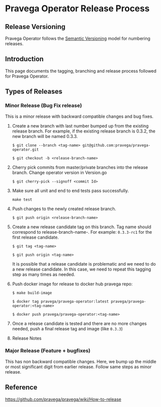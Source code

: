 # Pravega Operator Release Process

## Release Versioning
Pravega Operator follows the [Semantic Versioning](https://semver.org/) model for numbering releases.

## Introduction
This page documents the tagging, branching and release process followed for Pravega Operator.

## Types of Releases

### Minor Release (Bug Fix release)

This is a minor release with backward compatible changes and bug fixes.

1. Create a new branch with last number bumped up from the existing release branch.
   For example, if the existing release branch is 0.3.2, the new branch will be named 0.3.3.
   
   `$ git clone --branch <tag-name> git@github.com:pravega/pravega-operator.git `
   
   `$ git checkout -b <release-branch-name>`
   
2. Cherry pick commits from master/private branches into the release branch.
   Change operator version in Version.go
   
    `$ git cherry-pick --signoff <commit Id>`
    
3. Make sure all unit and end to end tests pass successfully. 

    `make test`
    
4. Push changes to the newly created release branch.

    `$ git push origin <release-branch-name>`
    
5. Create a new release candidate tag on this branch. 
   Tag name should correspond to release-branch-name-<release-candidate-version>. 
   For example: `0.3.3-rc1` for the first release candidate.
   
    `$ git tag <tag-name>`
    
    `$ git push origin <tag-name>`
    
   It is possible that a release candidate is problematic and we need to do a new release candidate. In this case, we need to repeat        this tagging step as many times as needed.
    
6. Push docker image for release to docker hub pravega repo:

    `$ make build-image`
    
    `$ docker tag pravega/pravega-operator:latest pravega/pravega-operator:<tag-name>`
    
    `$ docker push pravega/pravega-operator:<tag-name>`
    
7. Once a release candidate is tested and there are no more changes needed, push a final release tag and image (like `0.3.3`) 

8. Release Notes

### Major Release (Feature + bugfixes)

This has non backward compatible changes. 
Here, we bump up the middle or most significant digit from earlier release.
Follow same steps as minor release.

## Reference
https://github.com/pravega/pravega/wiki/How-to-release


